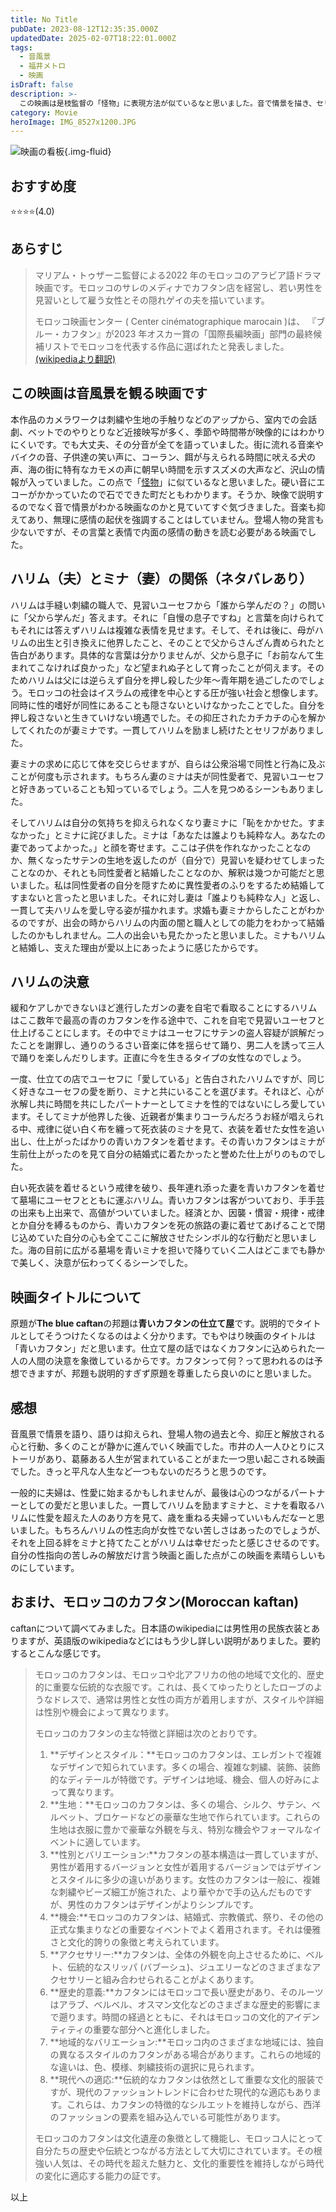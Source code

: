 ```yaml
---
title: No Title
pubDate: 2023-08-12T12:35:35.000Z
updatedDate: 2025-02-07T18:22:01.000Z
tags:
  - 音風景
  - 福井メトロ
  - 映画
isDraft: false
description: >-
  この映画は是枝監督の「怪物」に表現方法が似ているなと思いました。音で情景を描き、セリフも抑揚的です。最後は主人公の決意が美しい風景の中で力強く描かれ、見ているものに勇気を与えてくれる映画でした。性的マイノリティだけでなく抑圧された心に悩む「普通の人」にも勇気を与える映画です。いい映画をいつも届けてくれて福井メトロ劇場に感謝です。
category: Movie
heroImage: IMG_8527x1200.JPG
---
```




![映画の看板](https://object-storage.tyo2.conoha.io/v1/nc_.../blog-astro-assets/IMG_8527x1200.JPG){.img-fluid}



## おすすめ度

⭐️⭐️⭐️⭐️(4.0)



## あらすじ

> マリアム・トゥザーニ監督による2022 年のモロッコのアラビア語ドラマ映画です。モロッコのサレのメディナでカフタン店を経営し、若い男性を見習いとして雇う女性とその隠れゲイの夫を描いています。
>
> モロッコ映画センター ( Center cinématographique marocain )は、 『ブルー・カフタン』が2023 年オスカー賞の「国際長編映画」部門の最終候補リストでモロッコを代表する作品に選ばれたと発表しました。[(wikipediaより翻訳)](https://en.wikipedia.org/wiki/The_Blue_Caftan)



## この映画は音風景を観る映画です

本作品のカメラワークは刺繍や生地の手触りなどのアップから、室内での会話劇、ベットでのやりとりなど近接映写が多く、季節や時間帯が映像的にはわかりにくいです。でも大丈夫、その分音が全てを語っていました。街に流れる音楽やバイクの音、子供達の笑い声に、コーラン、餌が与えられる時間に吠える犬の声、海の街に特有なカモメの声に朝早い時間を示すスズメの大声など、沢山の情報が入っていました。この点で「[怪物](https://www.torir.net/cgi/blog_single-post.cgi?post=BB53D62A27ED47C291C0818379831FE0)」に似ているなと思いました。硬い音にエコーがかかっていたので石でできた町だともわかります。そうか、映像で説明するのでなく音で情景がわかる映画なのかと見ていてすぐ気づきました。音楽も抑えてあり、無理に感情の起伏を強調することはしていません。登場人物の発言も少ないですが、その言葉と表情で内面の感情の動きを読む必要がある映画でした。



## ハリム（夫）とミナ（妻）の関係（ネタバレあり）

ハリムは手縫い刺繍の職人で、見習いユーセフから「誰から学んだの？」の問いに「父から学んだ」答えます。それに「自慢の息子ですね」と言葉を向けられてもそれには答えずハリムは複雑な表情を見せます。そして、それは後に、母がハリムの出生と引き換えに他界したこと、そのことで父からさんざん責められたと告白があります。具体的な言葉は分かりませんが、父から息子に「お前なんて生まれてこなければ良かった」など望まれぬ子として育ったことが伺えます。そのためハリムは父には逆らえず自分を押し殺した少年〜青年期を過ごしたのでしょう。モロッコの社会はイスラムの戒律を中心とする圧が強い社会と想像します。同時に性的嗜好が同性にあることも隠さないといけなかったことでした。自分を押し殺さないと生きていけない境遇でした。その抑圧されたカチカチの心を解かしてくれたのが妻ミナです。一貫してハリムを励まし続けたとセリフがありました。

妻ミナの求めに応じて体を交じらせますが、自らは公衆浴場で同性と行為に及ぶことが何度も示されます。もちろん妻のミナは夫が同性愛者で、見習いユーセフと好きあっていることも知っているでしょう。二人を見つめるシーンもありました。

そしてハリムは自分の気持ちを抑えられなくなり妻ミナに「恥をかかせた。すまなかった」とミナに詫びました。ミナは「あなたは誰よりも純粋な人。あなたの妻であってよかった。」と顔を寄せます。ここは子供を作れなかったことなのか、無くなったサテンの生地を返したのが（自分で）見習いを疑わせてしまったことなのか、それとも同性愛者と結婚したことなのか、解釈は幾つか可能だと思いました。私は同性愛者の自分を隠すために異性愛者のふりをするため結婚してすまないと言ったと思いました。それに対し妻は「誰よりも純粋な人」と返し、一貫して夫ハリムを愛し守る姿が描かれます。求婚も妻ミナからしたことがわかるのですが、出会の時からハリムの内面の闇と職人としての能力をわかって結婚したのかもしれません。二人の出会いも見たかったと思いました。ミナもハリムと結婚し、支えた理由が愛以上にあったように感じたからです。



##  ハリムの決意

緩和ケアしかできないほど進行したガンの妻を自宅で看取ることにするハリムはここ数年で最高の青のカフタンを作る途中で、これを自宅で見習いユーセフと仕上げることにします。その中でミナはユーセフにサテンの盗人容疑が誤解だったことを謝罪し、通りのうるさい音楽に体を揺らせて踊り、男二人を誘って三人で踊りを楽しんだりします。正直に今を生きるタイプの女性なのでしょう。

一度、仕立ての店でユーセフに「愛している」と告白されたハリムですが、同じく好きなユーセフの愛を断り、ミナと共にいることを選びます。それほど、心が氷解し共に時間を共にしたパートナーとしてミナを性的ではないにしろ愛しています。そしてミナが他界した後、近親者が集まりコーラんだろうお経が唱えられる中、戒律に従い白く布を纏って死衣装のミナを見て、衣装を着せた女性を追い出し、仕上がったばかりの青いカフタンを着せます。その青いカフタンはミナが生前仕上がったのを見て自分の結婚式に着たかったと誉めた仕上がりのものでした。

白い死衣装を着せるという戒律を破り、長年連れ添った妻を青いカフタンを着せて墓場にユーセフとともに運ぶハリム。青いカフタンは客がついており、手手芸の出来も上出来で、高値がついていました。経済とか、因襲・慣習・規律・戒律とか自分を縛るものから、青いカフタンを死の旅路の妻に着せてあげることで閉じ込めていた自分の心も全てここに解放させたシンボル的な行動だと思いました。海の目前に広がる墓場を青いミナを担いで降りていく二人はどこまでも静かで美しく、決意が伝わってくるシーンでした。



## 映画タイトルについて

原題が**The blue caftan**の邦題は**青いカフタンの仕立て屋**です。説明的でタイトルとしてそうつけたくなるのはよく分かります。でもやはり映画のタイトルは「青いカフタン」だと思います。仕立て屋の話ではなくカフタンに込められた一人の人間の決意を象徴しているからです。カフタンって何？って思われるのは予想できますが、邦題も説明的すぎず原題を尊重したら良いのにと思いました。



## 感想

音風景で情景を語り、語りは抑えられ、登場人物の過去と今、抑圧と解放される心と行動、多くのことが静かに進んでいく映画でした。市井の人一人ひとりにストーリがあり、葛藤ある人生が営まれていることがまた一つ思い起こされる映画でした。きっと平凡な人生など一つもないのだろうと思うのです。

一般的に夫婦は、性愛に始まるかもしれませんが、最後は心のつながるパートナーとしての愛だと思いました。一貫してハリムを励ますミナと、ミナを看取るハリムに性愛を超えた人のあり方を見て、歳を重ねる夫婦っていいもんだなーと思いました。もちろんハリムの性志向が女性でない苦しさはあったのでしょうが、それを上回る絆をミナと持てたことがハリムは幸せだったと感じさせるのです。自分の性指向の苦しみの解放だけ言う映画と画した点がこの映画を素晴らしいものにしています。



## おまけ、モロッコのカフタン(Moroccan kaftan)

caftanについて調べてみました。日本語のwikipediaには男性用の民族衣装とありますが、英語版のwikipediaなどにはもう少し詳しい説明がありました。要約するとこんな感じです。

>モロッコのカフタンは、モロッコや北アフリカの他の地域で文化的、歴史的に重要な伝統的な衣服です。これは、長くてゆったりとしたローブのようなドレスで、通常は男性と女性の両方が着用しますが、スタイルや詳細は性別や機会によって異なります。
>
>モロッコのカフタンの主な特徴と詳細は次のとおりです。
>
>1. **デザインとスタイル：**モロッコのカフタンは、エレガントで複雑なデザインで知られています。多くの場合、複雑な刺繍、装飾、装飾的なディテールが特徴です。デザインは地域、機会、個人の好みによって異なります。
>2. **生地：**モロッコのカフタンは、多くの場合、シルク、サテン、ベルベット、ブロケードなどの豪華な生地で作られています。これらの生地は衣服に豊かで豪華な外観を与え、特別な機会やフォーマルなイベントに適しています。
>3. **性別とバリエーション:**カフタンの基本構造は一貫していますが、男性が着用するバージョンと女性が着用するバージョンではデザインとスタイルに多少の違いがあります。女性のカフタンは一般に、複雑な刺繍やビーズ細工が施された、より華やかで手の込んだものですが、男性のカフタンはデザインがよりシンプルです。
>4. **機会:**モロッコのカフタンは、結婚式、宗教儀式、祭り、その他の正式な集まりなどの重要なイベントでよく着用されます。それは優雅さと文化的誇りの象徴と考えられています。
>5. **アクセサリー:**カフタンは、全体の外観を向上させるために、ベルト、伝統的なスリッパ (バブーシュ)、ジュエリーなどのさまざまなアクセサリーと組み合わせられることがよくあります。
>6. **歴史的意義:**カフタンにはモロッコで長い歴史があり、そのルーツはアラブ、ベルベル、オスマン文化などのさまざまな歴史的影響にまで遡ります。時間の経過とともに、それはモロッコの文化的アイデンティティの重要な部分へと進化しました。
>7. **地域的なバリエーション:**モロッコ内のさまざまな地域には、独自の異なるスタイルのカフタンがある場合があります。これらの地域的な違いは、色、模様、刺繍技術の選択に見られます。
>8. **現代への適応:**伝統的なカフタンは依然として重要な文化的服装ですが、現代のファッショントレンドに合わせた現代的な適応もあります。これらは、カフタンの特徴的なシルエットを維持しながら、西洋のファッションの要素を組み込んでいる可能性があります。
>
>モロッコのカフタンは文化遺産の象徴として機能し、モロッコ人にとって自分たちの歴史や伝統とつながる方法として大切にされています。その根強い人気は、その時代を超えた魅力と、文化的重要性を維持しながら時代の変化に適応する能力の証です。



以上

